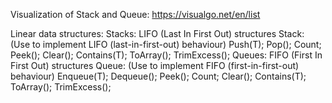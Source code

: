 Visualization of Stack and Queue: https://visualgo.net/en/list

Linear data structures:
	Stacks: LIFO (Last In First Out) structures
		Stack<T>: (Use to implement LIFO (last-in-first-out) behaviour) 
			Push(T); Pop(); Count; Peek(); Clear(); Contains(T); ToArray(); TrimExcess();
	Queues: FIFO (First In First Out) structures
		Queue<T>: (Use to implement FIFO (first-in-first-out) behaviour)
			Enqueue(T); Dequeue(); Peek(); Count; Clear(); Contains(T); ToArray(); TrimExcess();